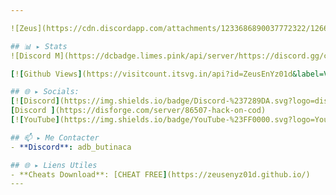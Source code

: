 ```yaml
---

![Zeus](https://cdn.discordapp.com/attachments/1233686890037772322/1266033885666480208/zz.jpg?ex=66a3ad70&is=66a25bf0&hm=16ec68990c16a31ca9ad6e4701ac3da822e78cade4024e9439037b89fd6215f3&)

## 📊 ▸ Stats
![Discord M](https://dcbadge.limes.pink/api/server/https://discord.gg/cod-fr)

[![Github Views](https://visitcount.itsvg.in/api?id=ZeusEnYz01d&label=Views&icon=5&pretty=true)](https://visitcount.itsvg.in)

## 🌐 ▸ Socials:
[![Discord](https://img.shields.io/badge/Discord-%237289DA.svg?logo=discord&logoColor=white)](https://discord.gg/cod-fr) 
[Discord ](https://disforge.com/server/86507-hack-on-cod)
[![YouTube](https://img.shields.io/badge/YouTube-%23FF0000.svg?logo=YouTube&logoColor=white)](https://www.youtube.com/@PlutoniumModding)

## 📫 ▸ Me Contacter
- **Discord**: adb_butinaca

## 🌐 ▸ Liens Utiles
- **Cheats Download**: [CHEAT FREE](https://zeusenyz01d.github.io/)
---
```

